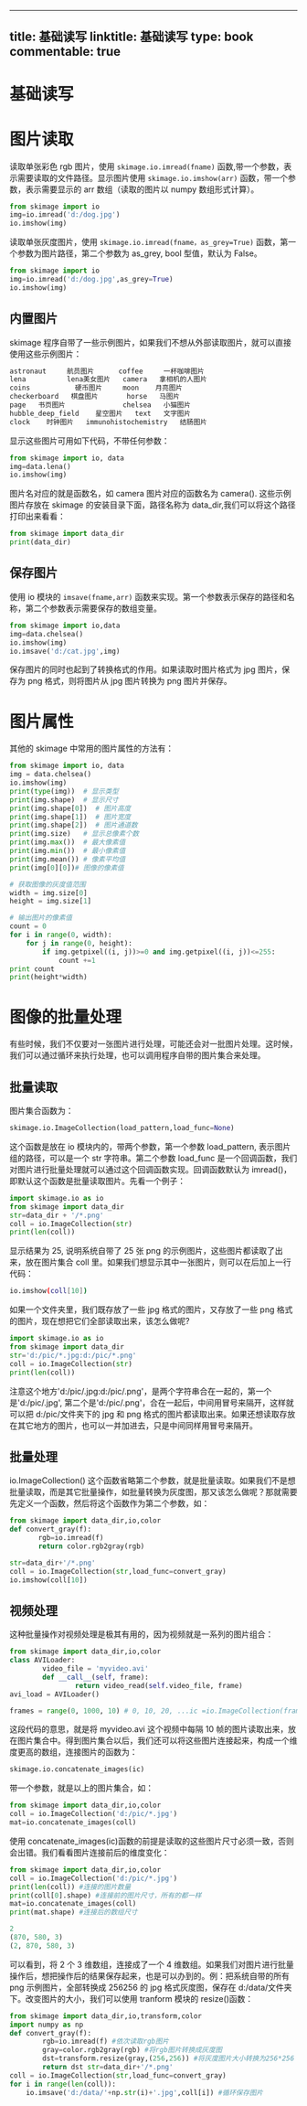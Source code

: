 
---
title: 基础读写
linktitle: 基础读写
type: book
commentable: true
---

# 基础读写

# 图片读取

读取单张彩色 rgb 图片，使用 `skimage.io.imread(fname)` 函数,带一个参数，表示需要读取的文件路径。显示图片使用 `skimage.io.imshow(arr)` 函数，带一个参数，表示需要显示的 arr 数组（读取的图片以 numpy 数组形式计算）。

```py
from skimage import io
img=io.imread('d:/dog.jpg')
io.imshow(img)
```

读取单张灰度图片，使用 `skimage.io.imread(fname，as_grey=True)` 函数，第一个参数为图片路径，第二个参数为 as_grey, bool 型值，默认为 False。

```py
from skimage import io
img=io.imread('d:/dog.jpg',as_grey=True)
io.imshow(img)
```

## 内置图片

skimage 程序自带了一些示例图片，如果我们不想从外部读取图片，就可以直接使用这些示例图片：

```s
astronaut     航员图片      coffee     一杯咖啡图片
lena          lena美女图片   camera   拿相机的人图片
coins           硬币图片     moon    月亮图片
checkerboard   棋盘图片       horse   马图片
page   书页图片              chelsea   小猫图片
hubble_deep_field    星空图片   text   文字图片
clock    时钟图片   immunohistochemistry   结肠图片
```

显示这些图片可用如下代码，不带任何参数：

```py
from skimage import io, data
img=data.lena()
io.imshow(img)
```

图片名对应的就是函数名，如 camera 图片对应的函数名为 camera(). 这些示例图片存放在 skimage 的安装目录下面，路径名称为 data_dir,我们可以将这个路径打印出来看看：

```py
from skimage import data_dir
print(data_dir)
```

## 保存图片

使用 io 模块的 `imsave(fname,arr)` 函数来实现。第一个参数表示保存的路径和名称，第二个参数表示需要保存的数组变量。

```py
from skimage import io,data
img=data.chelsea()
io.imshow(img)
io.imsave('d:/cat.jpg',img)
```

保存图片的同时也起到了转换格式的作用。如果读取时图片格式为 jpg 图片，保存为 png 格式，则将图片从 jpg 图片转换为 png 图片并保存。

# 图片属性

其他的 skimage 中常用的图片属性的方法有：

```py
from skimage import io, data
img = data.chelsea()
io.imshow(img)
print(type(img))  # 显示类型
print(img.shape)  # 显示尺寸
print(img.shape[0])  # 图片高度
print(img.shape[1])  # 图片宽度
print(img.shape[2])  # 图片通道数
print(img.size)   # 显示总像素个数
print(img.max())  # 最大像素值
print(img.min())  # 最小像素值
print(img.mean()) # 像素平均值
print(img[0][0])# 图像的像素值

# 获取图像的灰度值范围
width = img.size[0]
height = img.size[1]

# 输出图片的像素值
count = 0
for i in range(0, width):
    for j in range(0, height):
        if img.getpixel((i, j))>=0 and img.getpixel((i, j))<=255:
            count +=1
print count
print(height*width)
```

# 图像的批量处理

有些时候，我们不仅要对一张图片进行处理，可能还会对一批图片处理。这时候，我们可以通过循环来执行处理，也可以调用程序自带的图片集合来处理。

## 批量读取

图片集合函数为：

```py
skimage.io.ImageCollection(load_pattern,load_func=None)
```

这个函数是放在 io 模块内的，带两个参数，第一个参数 load_pattern, 表示图片组的路径，可以是一个 str 字符串。第二个参数 load_func 是一个回调函数，我们对图片进行批量处理就可以通过这个回调函数实现。回调函数默认为 imread()，即默认这个函数是批量读取图片。先看一个例子：

```py
import skimage.io as io
from skimage import data_dir
str=data_dir + '/*.png'
coll = io.ImageCollection(str)
print(len(coll))
```

显示结果为 25, 说明系统自带了 25 张 png 的示例图片，这些图片都读取了出来，放在图片集合 coll 里。如果我们想显示其中一张图片，则可以在后加上一行代码：

```sh
io.imshow(coll[10])
```

如果一个文件夹里，我们既存放了一些 jpg 格式的图片，又存放了一些 png 格式的图片，现在想把它们全部读取出来，该怎么做呢?

```py
import skimage.io as io
from skimage import data_dir
str='d:/pic/*.jpg:d:/pic/*.png'
coll = io.ImageCollection(str)
print(len(coll))
```

注意这个地方'd:/pic/.jpg:d:/pic/.png'，是两个字符串合在一起的，第一个是'd:/pic/.jpg', 第二个是'd:/pic/.png'，合在一起后，中间用冒号来隔开，这样就可以把 d:/pic/文件夹下的 jpg 和 png 格式的图片都读取出来。如果还想读取存放在其它地方的图片，也可以一并加进去，只是中间同样用冒号来隔开。

## 批量处理

io.ImageCollection() 这个函数省略第二个参数，就是批量读取。如果我们不是想批量读取，而是其它批量操作，如批量转换为灰度图，那又该怎么做呢？那就需要先定义一个函数，然后将这个函数作为第二个参数，如：

```py
from skimage import data_dir,io,color
def convert_gray(f):
       rgb=io.imread(f)
       return color.rgb2gray(rgb)

str=data_dir+'/*.png'
coll = io.ImageCollection(str,load_func=convert_gray)
io.imshow(coll[10])
```

## 视频处理

这种批量操作对视频处理是极其有用的，因为视频就是一系列的图片组合：

```py
from skimage import data_dir,io,color
class AVILoader:
        video_file = 'myvideo.avi'
        def __call__(self, frame):
                return video_read(self.video_file, frame)
avi_load = AVILoader()

frames = range(0, 1000, 10) # 0, 10, 20, ...ic =io.ImageCollection(frames, load_func=avi_load)
```

这段代码的意思，就是将 myvideo.avi 这个视频中每隔 10 帧的图片读取出来，放在图片集合中。得到图片集合以后，我们还可以将这些图片连接起来，构成一个维度更高的数组，连接图片的函数为：

```py
skimage.io.concatenate_images(ic)
```

带一个参数，就是以上的图片集合，如：

```py
from skimage import data_dir,io,color
coll = io.ImageCollection('d:/pic/*.jpg')
mat=io.concatenate_images(coll)
```

使用 concatenate_images(ic)函数的前提是读取的这些图片尺寸必须一致，否则会出错。我们看看图片连接前后的维度变化：

```py
from skimage import data_dir,io,color
coll = io.ImageCollection('d:/pic/*.jpg')
print(len(coll)) #连接的图片数量
print(coll[0].shape) #连接前的图片尺寸，所有的都一样
mat=io.concatenate_images(coll)
print(mat.shape) #连接后的数组尺寸

2
(870, 580, 3)
(2, 870, 580, 3)
```

可以看到，将 2 个 3 维数组，连接成了一个 4 维数组。如果我们对图片进行批量操作后，想把操作后的结果保存起来，也是可以办到的。例：把系统自带的所有 png 示例图片，全部转换成 256256 的 jpg 格式灰度图，保存在 d:/data/文件夹下。改变图片的大小，我们可以使用 tranform 模块的 resize()函数：

```py
from skimage import data_dir,io,transform,color
import numpy as np
def convert_gray(f):
        rgb=io.imread(f) #依次读取rgb图片
        gray=color.rgb2gray(rgb) #将rgb图片转换成灰度图
        dst=transform.resize(gray,(256,256)) #将灰度图片大小转换为256*256
        return dst str=data_dir+'/*.png'
coll = io.ImageCollection(str,load_func=convert_gray)
for i in range(len(coll)):
    io.imsave('d:/data/'+np.str(i)+'.jpg',coll[i]) #循环保存图片
```

    